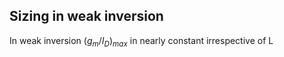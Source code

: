 ## Sizing in weak inversion

In weak inversion $(g_{m}/I_{D})_{max}$ in nearly constant irrespective of L
